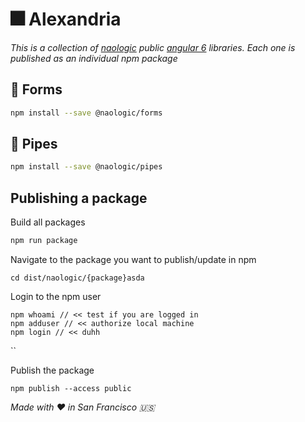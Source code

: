 # :fireworks: Alexandria

_This is a collection of [naologic](https://naologic.com) public [angular 6](https://angular.io/) libraries. Each one is published as an individual npm package_


## :page_with_curl: Forms

```bash
npm install --save @naologic/forms
```

## :page_with_curl: Pipes

```bash
npm install --save @naologic/pipes
```


## Publishing a package

Build all packages
```bash
npm run package
```

Navigate to the package you want to publish/update in npm
```$xslt
cd dist/naologic/{package}asda
```

Login to the npm user
```
npm whoami // << test if you are logged in
npm adduser // << authorize local machine
npm login // << duhh
```

``

Publish the package 
```$xslt
npm publish --access public
```


_Made with :heart: in San Francisco :us:_
